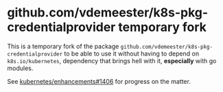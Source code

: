 # github.com/vdemeester/k8s-pkg-credentialprovider temporary fork

This is a temporary fork of the package
`github.com/vdemeester/k8s-pkg-credentialprovider` to be able to use it
without having to depend on `k8s.io/kubernetes`, dependency that
brings hell with it, **especially** with go modules.

See [kubernetes/enhancements#1406](https://github.com/kubernetes/enhancements/pull/1406) for progress on the matter.
